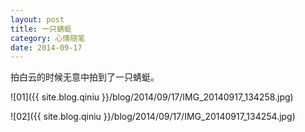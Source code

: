 ```yaml
---
layout: post
title: 一只蜻蜓
category: 心情随笔
date: 2014-09-17
---
```


拍白云的时候无意中拍到了一只蜻蜓。  

![01]({{ site.blog.qiniu }}/blog/2014/09/17/IMG_20140917_134258.jpg)

<!-- more -->

![02]({{ site.blog.qiniu }}/blog/2014/09/17/IMG_20140917_134254.jpg)
